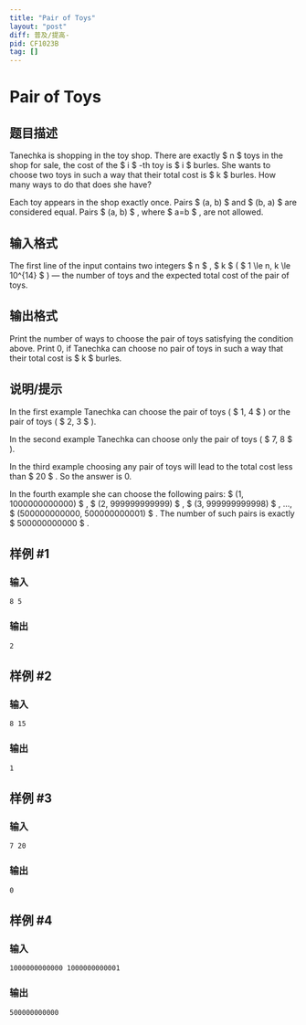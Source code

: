 ```yaml
---
title: "Pair of Toys"
layout: "post"
diff: 普及/提高-
pid: CF1023B
tag: []
---
```


# Pair of Toys

## 题目描述

Tanechka is shopping in the toy shop. There are exactly $ n $ toys in the shop for sale, the cost of the $ i $ -th toy is $ i $ burles. She wants to choose two toys in such a way that their total cost is $ k $ burles. How many ways to do that does she have?

Each toy appears in the shop exactly once. Pairs $ (a, b) $ and $ (b, a) $ are considered equal. Pairs $ (a, b) $ , where $ a=b $ , are not allowed.

## 输入格式

The first line of the input contains two integers $ n $ , $ k $ ( $ 1 \le n, k \le 10^{14} $ ) — the number of toys and the expected total cost of the pair of toys.

## 输出格式

Print the number of ways to choose the pair of toys satisfying the condition above. Print 0, if Tanechka can choose no pair of toys in such a way that their total cost is $ k $ burles.

## 说明/提示

In the first example Tanechka can choose the pair of toys ( $ 1, 4 $ ) or the pair of toys ( $ 2, 3 $ ).

In the second example Tanechka can choose only the pair of toys ( $ 7, 8 $ ).

In the third example choosing any pair of toys will lead to the total cost less than $ 20 $ . So the answer is 0.

In the fourth example she can choose the following pairs: $ (1, 1000000000000) $ , $ (2, 999999999999) $ , $ (3, 999999999998) $ , ..., $ (500000000000, 500000000001) $ . The number of such pairs is exactly $ 500000000000 $ .

## 样例 #1

### 输入

```
8 5

```

### 输出

```
2

```

## 样例 #2

### 输入

```
8 15

```

### 输出

```
1

```

## 样例 #3

### 输入

```
7 20

```

### 输出

```
0

```

## 样例 #4

### 输入

```
1000000000000 1000000000001

```

### 输出

```
500000000000

```

